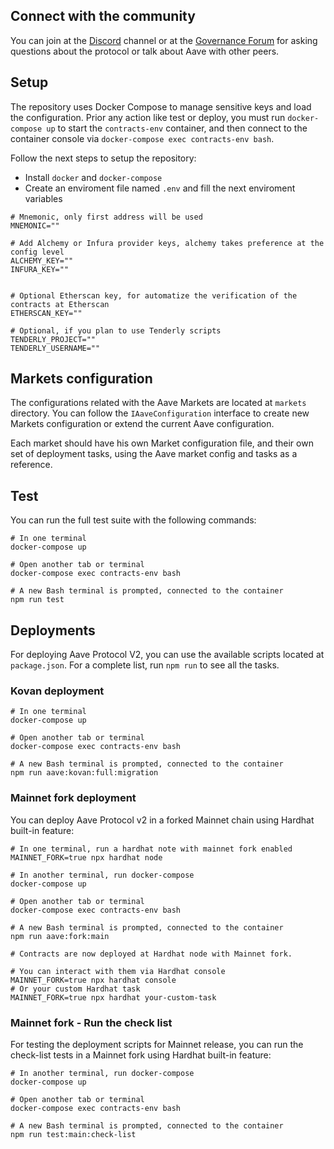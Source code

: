 

## Connect with the community

You can join at the [Discord](https://discord.com/invite/CJm5Jt3) channel or at the [Governance Forum](https://governance.aave.com/) for asking questions about the protocol or talk about Aave with other peers.

## Setup

The repository uses Docker Compose to manage sensitive keys and load the configuration. Prior any action like test or deploy, you must run `docker-compose up` to start the `contracts-env` container, and then connect to the container console via `docker-compose exec contracts-env bash`.

Follow the next steps to setup the repository:

- Install `docker` and `docker-compose`
- Create an enviroment file named `.env` and fill the next enviroment variables

```
# Mnemonic, only first address will be used
MNEMONIC=""

# Add Alchemy or Infura provider keys, alchemy takes preference at the config level
ALCHEMY_KEY=""
INFURA_KEY=""


# Optional Etherscan key, for automatize the verification of the contracts at Etherscan
ETHERSCAN_KEY=""

# Optional, if you plan to use Tenderly scripts
TENDERLY_PROJECT=""
TENDERLY_USERNAME=""

```

## Markets configuration

The configurations related with the Aave Markets are located at `markets` directory. You can follow the `IAaveConfiguration` interface to create new Markets configuration or extend the current Aave configuration.

Each market should have his own Market configuration file, and their own set of deployment tasks, using the Aave market config and tasks as a reference.

## Test

You can run the full test suite with the following commands:

```
# In one terminal
docker-compose up

# Open another tab or terminal
docker-compose exec contracts-env bash

# A new Bash terminal is prompted, connected to the container
npm run test
```

## Deployments

For deploying Aave Protocol V2, you can use the available scripts located at `package.json`. For a complete list, run `npm run` to see all the tasks.

### Kovan deployment

```
# In one terminal
docker-compose up

# Open another tab or terminal
docker-compose exec contracts-env bash

# A new Bash terminal is prompted, connected to the container
npm run aave:kovan:full:migration
```

### Mainnet fork deployment

You can deploy Aave Protocol v2 in a forked Mainnet chain using Hardhat built-in feature:

```
# In one terminal, run a hardhat note with mainnet fork enabled
MAINNET_FORK=true npx hardhat node

# In another terminal, run docker-compose
docker-compose up

# Open another tab or terminal
docker-compose exec contracts-env bash

# A new Bash terminal is prompted, connected to the container
npm run aave:fork:main

# Contracts are now deployed at Hardhat node with Mainnet fork.

# You can interact with them via Hardhat console
MAINNET_FORK=true npx hardhat console
# Or your custom Hardhat task
MAINNET_FORK=true npx hardhat your-custom-task

```

### Mainnet fork - Run the check list

For testing the deployment scripts for Mainnet release, you can run the check-list tests in a Mainnet fork using Hardhat built-in feature:

```
# In another terminal, run docker-compose
docker-compose up

# Open another tab or terminal
docker-compose exec contracts-env bash

# A new Bash terminal is prompted, connected to the container
npm run test:main:check-list
```
